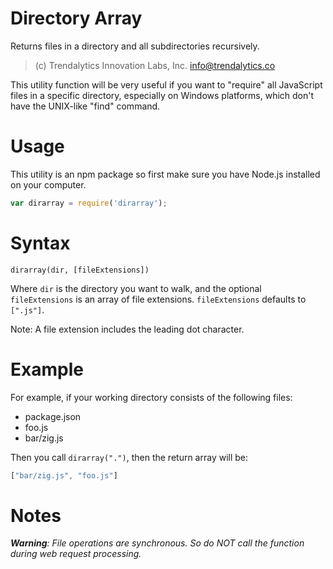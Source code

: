 Directory Array
===============

Returns files in a directory and all subdirectories recursively.

> (c) Trendalytics Innovation Labs, Inc.
> <info@trendalytics.co>

This utility function will be very useful if you want to "require" all JavaScript
files in a specific directory, especially on Windows platforms, which don't have
the UNIX-like "find" command.

Usage
=====

This utility is an npm package so first make sure you have Node.js installed on your
computer.

```javascript
var dirarray = require('dirarray');
```

Syntax
======

`dirarray(dir, [fileExtensions])`

Where `dir` is the directory you want to walk, and the optional `fileExtensions`
is an array of file extensions. `fileExtensions` defaults to `[".js"]`.

Note: A file extension includes the leading dot character.

Example
=======

For example, if your working directory consists of the following files:

- package.json
- foo.js
- bar/zig.js

Then you call `dirarray(".")`, then the return array will be:

```javascript
["bar/zig.js", "foo.js"]
```

Notes
=====

_**Warning**: File operations are synchronous. So do NOT call the function during
web request processing._
